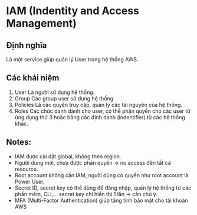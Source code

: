# IAM (Indentity and Access Management)
## Định nghĩa
Là một service giúp quản lý User trong hệ thống AWS.
## Các khái niệm
1. User
Là người sử dụng hệ thống.
2. Group
Các group user sử dụng hệ thống
3. Policies
Là các quyền truy cập, quản lý các tài nguyên của hệ thống.
4. Roles
Các chức danh dành cho user, có thể phân quyền cho các user từ ứng dụng thứ 3 hoặc bằng các định danh (indentifier) từ các hệ thống khác.

## Notes:
- IAM được cài đặt global, không theo region.
- Người dùng mới, chưa được phân quyền → no access đến tất cả resource.
- Root account không cần IAM, người dùng có quyền như root account là Power User.
- Secret ID, secret key có thể dùng để đăng nhập, quản lý hệ thống từ các phần mềm, CLI,... secret key chỉ hiển thị 1 lần → cần chú ý.
- MFA (Multi-Factor Authentication) giúp tăng tính bảo mật cho tài khoản AWS
